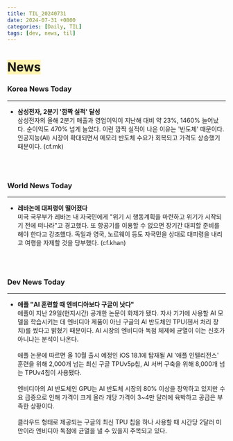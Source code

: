 ```yaml
---
title: TIL_20240731
date: 2024-07-31 +0800
categories: [Daily, TIL]
tags: [dev, news, til] 
---
```

# <span style="background-color:#fff5b1"> News </span>
### Korea News Today
---

- **삼성전자, 2분기 '깜짝 실적' 달성**
  <br/>삼성전자의 올해 2분기 매출과 영업이익이 지난해 대비 약 23%, 1460% 늘어났다. 순이익도 470% 넘게 늘었다. 이런 깜짝 실적이 나온 이유는 '반도체' 때문이다. 인공지능(AI) 시장이 확대되면서 메모리 반도체 수요가 회복되고 가격도 상승했기 때문이다. (cf.mk)

<br/><br/>

### World News Today
---

- **레바논에 대피령이 떨어졌다**
  <br/>미국 국무부가 레바논 내 자국민에게 "위기 시 행동계획을 마련하고 위기가 시작되기 전에 떠나라"고 경고했다. 또 항공기를 이용할 수 없으면 장기간 대피할 준비를 해야 한다고 강조했다. 독일과 영국, 노르웨이 등도 자국민을 상대로 대피령을 내리고 여행을 자제할 것을 당부했다. (cf.khan)

<br/><br/>
### Dev News Today
---

- **애플 "AI 훈련할 때 엔비디아보다 구글이 낫다"**
  <br/>애플이 지난 29일(현지시간) 공개한 논문이 화제가 됐다. 자사 기기에 사용할 AI 모델을 학습시키는 데 엔비디아 제품이 아닌 구글의 AI 반도체인 TPU(첸서 처리 장치)를 썼다고 밝혔기 때문이다. AI 시장의 엔비디아 독점 체제에 균열이 이는 신호가 아니냐는 분석이 나온다.
  <br/><br/>애플 논문에 따르면 올 10월 출시 예정인 iOS 18.1에 탑재될 AI '애플 인텔리전스' 훈련을 위해 2,000개 넘는 최신 구글 TPUv5p칩, AI 서버 구축을 위해 8,000개 넘는 TPUv4칩이 사용됐다.
  <br/><br/>엔비디아의 AI 반도체인 GPU는 AI 반도체 시장의 80% 이상을 장악하고 있지만 수요 급증으로 인해 가격이 크게 올라 개당 가격이 3~4만 달러에 육박하고 공급은 부족한 상황이다.
  <br/><br/>클라우드 형태로 제공되는 구글의 최신 TPU 칩을 하나 사용할 때 시간당 2달러 미만이라 엔비디아 독점에 균열을 낼 수 있을지 주목되고 있다.
